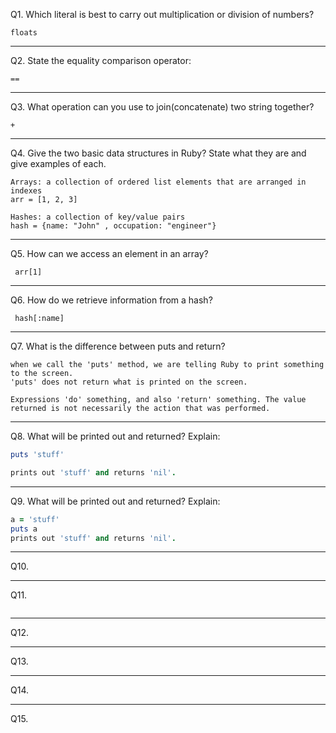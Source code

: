 Q1. Which literal is best to carry out multiplication or division of numbers?

```
floats
```

***

Q2. State the equality comparison operator:

`` == ``

***

Q3. What operation can you use to join(concatenate) two string together?

`` + ``

***

Q4. Give the two basic data structures in Ruby? State what they are and give examples of each.

```
Arrays: a collection of ordered list elements that are arranged in indexes
arr = [1, 2, 3]

Hashes: a collection of key/value pairs
hash = {name: "John" , occupation: "engineer"}
```


***

Q5. How can we access an element in an array?

`` arr[1]``

***

Q6. How do we retrieve information from a hash?

`` hash[:name]``


***

Q7. What is the difference between puts and return?
```
when we call the 'puts' method, we are telling Ruby to print something to the screen.
'puts' does not return what is printed on the screen.

Expressions 'do' something, and also 'return' something. The value returned is not necessarily the action that was performed.
```

***

Q8. What will be printed out and returned? Explain:

```ruby
puts 'stuff'

prints out 'stuff' and returns 'nil'.
```
***

Q9. What will be printed out and returned? Explain:

```ruby
a = 'stuff'
puts a
prints out 'stuff' and returns 'nil'.
```
***

Q10.


***

Q11.

```ruby

```

***

Q12.

***

Q13.

***

Q14.

***

Q15.

